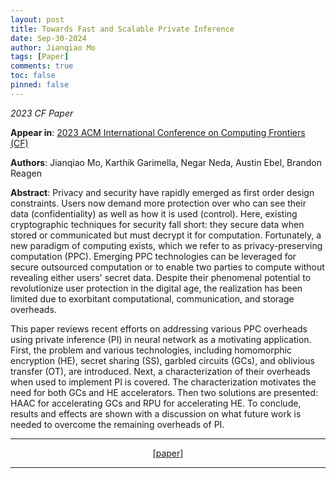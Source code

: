 ```yaml
---
layout: post
title: Towards Fast and Scalable Private Inference
date: Sep-30-2024
author: Jianqiao Mo
tags: [Paper]
comments: true
toc: false
pinned: false
---
```

_2023 CF Paper_

**Appear in**:
[2023 ACM International Conference on Computing Frontiers (CF)](https://www.computingfrontiers.org/2023/) 

**Authors**: Jianqiao Mo, Karthik Garimella, Negar Neda, Austin Ebel, Brandon Reagen

**Abstract**:
Privacy and security have rapidly emerged as first order design constraints. Users now demand more protection over who can see their data (confidentiality) as well as how it is used (control). Here, existing cryptographic techniques for security fall short: they secure data when stored or communicated but must decrypt it for computation. Fortunately, a new paradigm of computing exists, which we refer to as privacy-preserving computation (PPC). Emerging PPC technologies can be leveraged for secure outsourced computation or to enable two parties to compute without revealing either users' secret data. Despite their phenomenal potential to revolutionize user protection in the digital age, the realization has been limited due to exorbitant computational, communication, and storage overheads.

This paper reviews recent efforts on addressing various PPC overheads using private inference (PI) in neural network as a motivating application. First, the problem and various technologies, including homomorphic encryption (HE), secret sharing (SS), garbled circuits (GCs), and oblivious transfer (OT), are introduced. Next, a characterization of their overheads when used to implement PI is covered. The characterization motivates the need for both GCs and HE accelerators. Then two solutions are presented: HAAC for accelerating GCs and RPU for accelerating HE. To conclude, results and effects are shown with a discussion on what future work is needed to overcome the remaining overheads of PI.

***

<div style="text-align: center;">
[<a href="https://dl.acm.org/doi/abs/10.1145/3587135.3592169">paper</a>]
</div>

***
